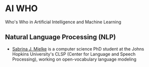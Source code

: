 # AI WHO
Who's Who in Artificial Intelligence and Machine Learning

## Natural Language Processing (NLP)
* [Sabrina J. Mielke](https://sjmielke.com/) is a computer science PhD student at the Johns Hopkins University's CLSP (Center for Language and Speech Processing), working on open-vocabulary language modeling

